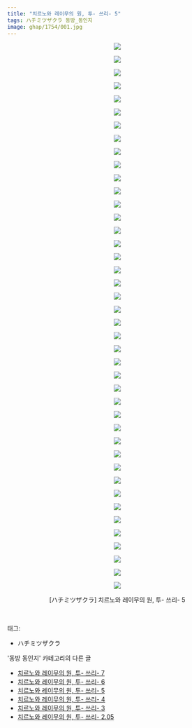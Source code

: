 ```yaml
---
title: "치르노와 레이무의 원, 투- 쓰리- 5"
tags: ハチミツザクラ 동방_동인지
image: ghap/1754/001.jpg
---
```

<div class="article">
<p style="text-align: center; clear: none; float: none;"><img src="{{ site.nasurl }}/ghap/1754/001.jpg"/></p>
<p style="text-align: center; clear: none; float: none;"><img src="{{ site.nasurl }}/ghap/1754/002.jpg"/></p>
<p style="text-align: center; clear: none; float: none;"><img src="{{ site.nasurl }}/ghap/1754/003.jpg"/></p>
<p style="text-align: center; clear: none; float: none;"><img src="{{ site.nasurl }}/ghap/1754/004.jpg"/></p>
<p style="text-align: center; clear: none; float: none;"><img src="{{ site.nasurl }}/ghap/1754/005.jpg"/></p>
<p style="text-align: center; clear: none; float: none;"><img src="{{ site.nasurl }}/ghap/1754/006.jpg"/></p>
<p style="text-align: center; clear: none; float: none;"><img src="{{ site.nasurl }}/ghap/1754/007.jpg"/></p>
<p style="text-align: center; clear: none; float: none;"><img src="{{ site.nasurl }}/ghap/1754/008.jpg"/></p>
<p style="text-align: center; clear: none; float: none;"><img src="{{ site.nasurl }}/ghap/1754/009.jpg"/></p>
<p style="text-align: center; clear: none; float: none;"><img src="{{ site.nasurl }}/ghap/1754/010.jpg"/></p>
<p style="text-align: center; clear: none; float: none;"><img src="{{ site.nasurl }}/ghap/1754/011.jpg"/></p>
<p style="text-align: center; clear: none; float: none;"><img src="{{ site.nasurl }}/ghap/1754/012.jpg"/></p>
<p style="text-align: center; clear: none; float: none;"><img src="{{ site.nasurl }}/ghap/1754/013.jpg"/></p>
<p style="text-align: center; clear: none; float: none;"><img src="{{ site.nasurl }}/ghap/1754/014.jpg"/></p>
<p style="text-align: center; clear: none; float: none;"><img src="{{ site.nasurl }}/ghap/1754/015.jpg"/></p>
<p style="text-align: center; clear: none; float: none;"><img src="{{ site.nasurl }}/ghap/1754/016.jpg"/></p>
<p style="text-align: center; clear: none; float: none;"><img src="{{ site.nasurl }}/ghap/1754/017.jpg"/></p>
<p style="text-align: center; clear: none; float: none;"><img src="{{ site.nasurl }}/ghap/1754/018.jpg"/></p>
<p style="text-align: center; clear: none; float: none;"><img src="{{ site.nasurl }}/ghap/1754/019.jpg"/></p>
<p style="text-align: center; clear: none; float: none;"><img src="{{ site.nasurl }}/ghap/1754/020.jpg"/></p>
<p style="text-align: center; clear: none; float: none;"><img src="{{ site.nasurl }}/ghap/1754/021.jpg"/></p>
<p style="text-align: center; clear: none; float: none;"><img src="{{ site.nasurl }}/ghap/1754/022.jpg"/></p>
<p style="text-align: center; clear: none; float: none;"><img src="{{ site.nasurl }}/ghap/1754/023.jpg"/></p>
<p style="text-align: center; clear: none; float: none;"><img src="{{ site.nasurl }}/ghap/1754/024.jpg"/></p>
<p style="text-align: center; clear: none; float: none;"><img src="{{ site.nasurl }}/ghap/1754/025.jpg"/></p>
<p style="text-align: center; clear: none; float: none;"><img src="{{ site.nasurl }}/ghap/1754/026.jpg"/></p>
<p style="text-align: center; clear: none; float: none;"><img src="{{ site.nasurl }}/ghap/1754/027.jpg"/></p>
<p style="text-align: center; clear: none; float: none;"><img src="{{ site.nasurl }}/ghap/1754/028.jpg"/></p>
<p style="text-align: center; clear: none; float: none;"><img src="{{ site.nasurl }}/ghap/1754/029.jpg"/></p>
<p style="text-align: center; clear: none; float: none;"><img src="{{ site.nasurl }}/ghap/1754/030.jpg"/></p>
<p style="text-align: center; clear: none; float: none;"><img src="{{ site.nasurl }}/ghap/1754/031.jpg"/></p>
<p style="text-align: center; clear: none; float: none;"><img src="{{ site.nasurl }}/ghap/1754/032.jpg"/></p>
<p style="text-align: center; clear: none; float: none;"><img src="{{ site.nasurl }}/ghap/1754/033.jpg"/></p>
<p style="text-align: center; clear: none; float: none;"><img src="{{ site.nasurl }}/ghap/1754/034.jpg"/></p>
<p style="text-align: center; clear: none; float: none;"><img src="{{ site.nasurl }}/ghap/1754/035.jpg"/></p>
<p style="text-align: center; clear: none; float: none;"><img src="{{ site.nasurl }}/ghap/1754/036.jpg"/></p>
<p style="text-align: center; clear: none; float: none;"><img src="{{ site.nasurl }}/ghap/1754/037.jpg"/></p>
<p style="text-align: center; clear: none; float: none;"><img src="{{ site.nasurl }}/ghap/1754/038.jpg"/></p>
<p style="text-align: center; clear: none; float: none;"><img src="{{ site.nasurl }}/ghap/1754/039.jpg"/></p>
<p style="text-align: center; clear: none; float: none;"><img src="{{ site.nasurl }}/ghap/1754/040.jpg"/></p>
<p style="text-align: center; clear: none; float: none;"><img src="{{ site.nasurl }}/ghap/1754/041.jpg"/></p>
<p style="text-align: center; clear: none; float: none;"><img src="{{ site.nasurl }}/ghap/1754/042.jpg"/></p>
<p style="text-align: center; clear: none; float: none;">[ハチミツザクラ] 치르노와 레이무의 원, 투- 쓰리- 5</p>
<p><br/></p>
</div><div class="tagTrail">
<p>태그: </p>
<ul>
<li>ハチミツザクラ</li>
</ul>
</div><div class="another">
<p>'동방 동인지' 카테고리의 다른 글</p>
<ul>
<li><a href="/2016-08-21-ghap_1756">치르노와 레이무의 원, 투- 쓰리- 7</a></li>
<li><a href="/2016-08-21-ghap_1755">치르노와 레이무의 원, 투- 쓰리- 6</a></li>
<li><a href="/2016-08-21-ghap_1754">치르노와 레이무의 원, 투- 쓰리- 5</a></li>
<li><a href="/2016-08-21-ghap_1753">치르노와 레이무의 원, 투- 쓰리- 4</a></li>
<li><a href="/2016-08-21-ghap_1752">치르노와 레이무의 원, 투- 쓰리- 3</a></li>
<li><a href="/2016-08-21-ghap_1751">치르노와 레이무의 원, 투- 쓰리- 2.05</a></li>
</ul>
</div><div class="cb_module cb_fluid">
<div class="cb_wrt cb_profile">
</div><!-- commentList close -->
</div>
<br/>
<p id="refer"></p>
<br/>
